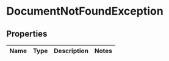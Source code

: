 
# DocumentNotFoundException

## Properties
Name | Type | Description | Notes
------------ | ------------- | ------------- | -------------



